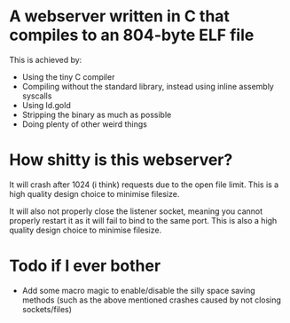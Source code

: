 # A webserver written in C that compiles to an 804-byte ELF file
This is achieved by:
* Using the tiny C compiler
* Compiling without the standard library, instead using inline assembly syscalls
* Using ld.gold
* Stripping the binary as much as possible
* Doing plenty of other weird things

# How shitty is this webserver?
It will crash after 1024 (i think) requests due to the open file limit.
This is a high quality design choice to minimise filesize.

It will also not properly close the listener socket, meaning you cannot properly restart it as it will fail to bind to the same port.
This is also a high quality design choice to minimise filesize.

# Todo if I ever bother
* Add some macro magic to enable/disable the silly space saving methods (such as the above mentioned crashes caused by not closing sockets/files)
